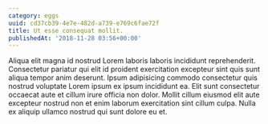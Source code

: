 ```yaml
---
category: eggs
uuid: cd37cb39-4e7e-482d-a739-e769c6fae72f
title: Ut esse consequat mollit.
publishedAt: '2018-11-28 03:56+00:00'
---
```


Aliqua elit magna id nostrud Lorem laboris laboris incididunt reprehenderit. Consectetur pariatur qui elit id proident exercitation excepteur sint quis sunt aliqua tempor anim deserunt. Ipsum adipisicing commodo consectetur quis nostrud voluptate Lorem ipsum ex ipsum incididunt ea. Elit sunt consectetur occaecat aute et cillum irure officia non dolor. Mollit cillum eiusmod elit aute excepteur nostrud non et enim laborum exercitation sint cillum culpa. Nulla ex aliquip ullamco nostrud qui sunt dolore eu et.